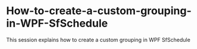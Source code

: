 # How-to-create-a-custom-grouping-in-WPF-SfSchedule
This session explains how to create a custom grouping in WPF SfSchedule
